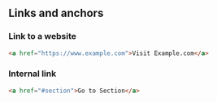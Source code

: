 ## Links and anchors

### Link to a website
```html
<a href="https://www.example.com">Visit Example.com</a>
```

### Internal link
```html
<a href="#section">Go to Section</a>
```
